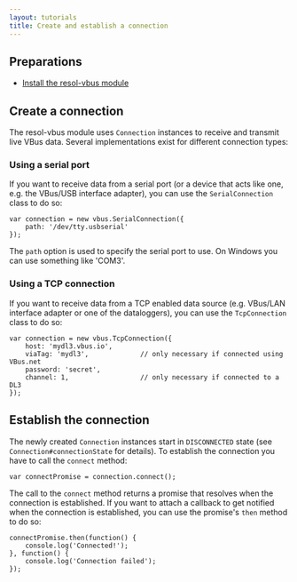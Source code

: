 ```yaml
---
layout: tutorials
title: Create and establish a connection
---
```


## Preparations

- [Install the resol-vbus module](installation-tutorial.html)


## Create a connection

The resol-vbus module uses `Connection` instances to receive and transmit live VBus data. Several implementations exist for different connection types:


### Using a serial port

If you want to receive data from a serial port (or a device that acts like one, e.g. the VBus/USB interface adapter), you can use the `SerialConnection` class to do so:

	var connection = new vbus.SerialConnection({
		path: '/dev/tty.usbserial'
	});

The `path` option is used to specify the serial port to use. On Windows you can use something like 'COM3'.


### Using a TCP connection

If you want to receive data from a TCP enabled data source (e.g. VBus/LAN interface adapter or one of the dataloggers), you can use the `TcpConnection` class to do so:

	var connection = new vbus.TcpConnection({
		host: 'mydl3.vbus.io',
		viaTag: 'mydl3',             // only necessary if connected using VBus.net
		password: 'secret',
		channel: 1,                  // only necessary if connected to a DL3
	});


## Establish the connection

The newly created `Connection` instances start in `DISCONNECTED` state (see `Connection#connectionState` for details). To establish the connection you have to call the `connect` method:

	var connectPromise = connection.connect();

The call to the `connect` method returns a promise that resolves when the connection is established. If you want to attach a callback to get notified when the connection is established, you can use the promise's `then` method to do so:

	connectPromise.then(function() {
		console.log('Connected!');
	}, function() {
		console.log('Connection failed');
	});
